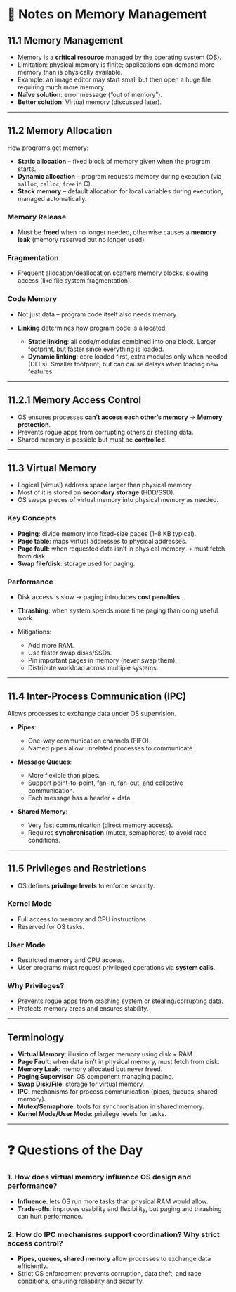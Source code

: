 # 📝 Notes on Memory Management

## 11.1 Memory Management

* Memory is a **critical resource** managed by the operating system (OS).
* Limitation: physical memory is finite; applications can demand more memory than is physically available.
* Example: an image editor may start small but then open a huge file requiring much more memory.
* **Naïve solution**: error message (“out of memory”).
* **Better solution**: Virtual memory (discussed later).

---

## 11.2 Memory Allocation

How programs get memory:

* **Static allocation** – fixed block of memory given when the program starts.
* **Dynamic allocation** – program requests memory during execution (via `malloc`, `calloc`, `free` in C).
* **Stack memory** – default allocation for local variables during execution, managed automatically.

### Memory Release

* Must be **freed** when no longer needed, otherwise causes a **memory leak** (memory reserved but no longer used).

### Fragmentation

* Frequent allocation/deallocation scatters memory blocks, slowing access (like file system fragmentation).

### Code Memory

* Not just data – program code itself also needs memory.
* **Linking** determines how program code is allocated:

  * **Static linking**: all code/modules combined into one block. Larger footprint, but faster since everything is loaded.
  * **Dynamic linking**: core loaded first, extra modules only when needed (DLLs). Smaller footprint, but can cause delays when loading new features.

---

## 11.2.1 Memory Access Control

* OS ensures processes **can’t access each other’s memory** → **Memory protection**.
* Prevents rogue apps from corrupting others or stealing data.
* Shared memory is possible but must be **controlled**.

---

## 11.3 Virtual Memory

* Logical (virtual) address space larger than physical memory.
* Most of it is stored on **secondary storage** (HDD/SSD).
* OS swaps pieces of virtual memory into physical memory as needed.

### Key Concepts

* **Paging**: divide memory into fixed-size pages (1–8 KB typical).
* **Page table**: maps virtual addresses to physical addresses.
* **Page fault**: when requested data isn’t in physical memory → must fetch from disk.
* **Swap file/disk**: storage used for paging.

### Performance

* Disk access is slow → paging introduces **cost penalties**.
* **Thrashing**: when system spends more time paging than doing useful work.
* Mitigations:

  * Add more RAM.
  * Use faster swap disks/SSDs.
  * Pin important pages in memory (never swap them).
  * Distribute workload across multiple systems.

---

## 11.4 Inter-Process Communication (IPC)

Allows processes to exchange data under OS supervision.

* **Pipes**:

  * One-way communication channels (FIFO).
  * Named pipes allow unrelated processes to communicate.
* **Message Queues**:

  * More flexible than pipes.
  * Support point-to-point, fan-in, fan-out, and collective communication.
  * Each message has a header + data.
* **Shared Memory**:

  * Very fast communication (direct memory access).
  * Requires **synchronisation** (mutex, semaphores) to avoid race conditions.

---

## 11.5 Privileges and Restrictions

* OS defines **privilege levels** to enforce security.

### Kernel Mode

* Full access to memory and CPU instructions.
* Reserved for OS tasks.

### User Mode

* Restricted memory and CPU access.
* User programs must request privileged operations via **system calls**.

### Why Privileges?

* Prevents rogue apps from crashing system or stealing/corrupting data.
* Protects memory areas and ensures stability.

---

## Terminology

* **Virtual Memory**: illusion of larger memory using disk + RAM.
* **Page Fault**: when data isn’t in physical memory, must fetch from disk.
* **Memory Leak**: memory allocated but never freed.
* **Paging Supervisor**: OS component managing paging.
* **Swap Disk/File**: storage for virtual memory.
* **IPC**: mechanisms for process communication (pipes, queues, shared memory).
* **Mutex/Semaphore**: tools for synchronisation in shared memory.
* **Kernel Mode/User Mode**: privilege levels for tasks.

---

# ❓ Questions of the Day

### 1. How does virtual memory influence OS design and performance?

* **Influence**: lets OS run more tasks than physical RAM would allow.
* **Trade-offs**: improves usability and flexibility, but paging and thrashing can hurt performance.

### 2. How do IPC mechanisms support coordination? Why strict access control?

* **Pipes, queues, shared memory** allow processes to exchange data efficiently.
* Strict OS enforcement prevents corruption, data theft, and race conditions, ensuring reliability and security.